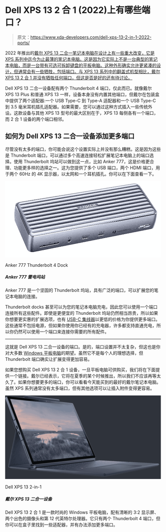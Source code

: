 # Dell XPS 13 2 合 1 (2022)上有哪些端口？

> 原文：<https://www.xda-developers.com/dell-xps-13-2-in-1-2022-ports/>

2022 年推出的[戴尔 XPS 13 二合一笔记本电脑在设计上有一些重大改变，它是 XPS 系列中迄今为止最薄的笔记本电脑。这是因为它实际上不是一台典型的笔记本电脑，而是一台带有可选可拆卸键盘的平板电脑。这种外形确实允许更紧凑的设计，但通常会有一些牺牲，包括端口。与 XPS 13 系列中的翻盖式机型相比，戴尔 XPS 13 2 合 1 并没有牺牲任何端口，但这是否是好的还有待讨论。](https://www.xda-developers.com/dell-xps-13-2-in-1-2022/)

Dell XPS 13 二合一设备配有两个 Thunderbolt 4 端口，仅此而已。就像戴尔 XPS 13 Plus 和普通 XPS 13 一样，设备本身没有内置其他端口，但戴尔在包装盒中提供了两个适配器:一个 USB Type-C 到 Type-A 适配器和一个 USB Type-C 到 3.5 毫米耳机插孔适配器。如果需要，您可以通过这种方式插入一些传统外设。这款设备与其他 XPS 13 型号的最大区别在于，XPS 13 每侧各有一个端口，而 2 合 1 设备的两个端口相邻。

## 如何为 Dell XPS 13 二合一设备添加更多端口

尽管没有太多的端口，你可能会说这个设置实际上并没有那么糟糕。这是因为这些是 Thunderbolt 端口，可以通过多个高速连接轻松扩展笔记本电脑上的端口选择。使用 Thunderbolt 坞站可以做到这一点，比如 Anker 777，这是价格更合理、功能更多样的选择之一。这为您提供了多个 USB 端口，两个 HDMI 端口，用于两个 60Hz 的 4K 显示器，以太网和一个耳机插孔。你可以在下面查看一下。

 <picture>![If you want a great all-around dock with a wide range of ports and a premium design, the Anker 777 is probably one of your best options. It comes in a sturdy-looking all-metal shell and has numerous ports, including two HDMI ports, USB Type-A, Ethernet, and downstream Thunderbolt.](img/301b66680cb30b5afe3441fee6c53743.png)</picture> 

Anker 777 Thunderbolt 4 Dock

##### Anker 777 雷电坞站

Anker 777 是一个坚固的 Thunderbolt 坞站，具有广泛的端口，可以扩展您的笔记本电脑的连接。

Thunderbolt docks 甚至可以为您的笔记本电脑充电，因此您可以使用一个端口连接所有这些配件。即使是更便宜的 Thunderbolt 坞站仍然相当昂贵，所以如果你想要更实惠的扩展选项，也有 [USB-C 集线器](https://www.xda-developers.com/best-usb-c-hub/)以更低的价格为你提供更多端口。这些通常不包括电源，但如果你使用你已经有的充电器，许多都支持直通充电，所以你仍然可以使用一个端口来连接你需要的所有配件。

* * *

这就是 Dell XPS 13 二合一设备的端口。是的，端口设置并不太复杂，但这也是你对大多数 [Windows 平板电脑](https://www.xda-developers.com/best-windows-tablets/)的期望。虽然它不是每个人的理想选择，但 Thunderbolt 端口确实让扩展变得更加容易。

如果您想购买 Dell XPS 13 2 合 1 设备，一旦平板电脑可供购买，我们将在下面提供一个链接。戴尔已经表示，它将在夏季的某个时候推出，所以我们不应该再等太久了。如果你想要更多的端口，你可以看看今天能买到的最好的戴尔笔记本电脑。虽然 XPS 系列通常没有太多端口，但有其他选项可以让插入附件变得更容易。

 <picture>![The Dell XPS 13 2-in-1 has a thin and lightweight design and it features efficient 12th-gen Intel processors.](img/59d82b198f740fc915ae6ab4ae962ff9.png)</picture> 

Dell XPS 13 2-in-1

##### 戴尔 XPS 13 二合一设备

Dell XPS 13 2 合 1 是一款时尚的 Windows 平板电脑，配有清晰的 3:2 显示屏、两个出色的摄像头和第 12 代英特尔处理器。它只有两个 Thunderbolt 4 端口，但你可以在盒子里找到一些适配器，并有办法添加更多端口。
